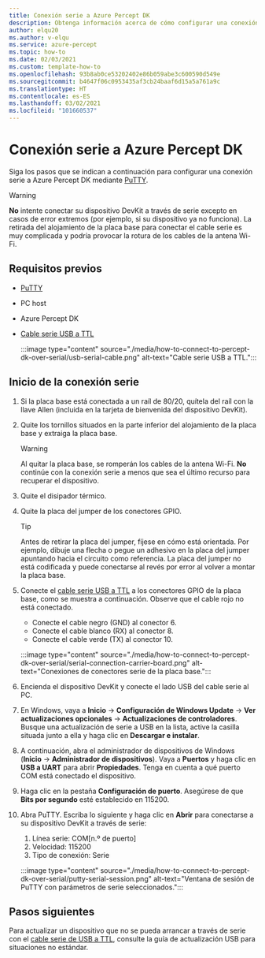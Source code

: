 ```yaml
---
title: Conexión serie a Azure Percept DK
description: Obtenga información acerca de cómo configurar una conexión serie a Azure Percept DK con PuTTY y un cable serie de USB a TTL.
author: elqu20
ms.author: v-elqu
ms.service: azure-percept
ms.topic: how-to
ms.date: 02/03/2021
ms.custom: template-how-to
ms.openlocfilehash: 93b8ab0ce53202402e86b059abe3c600590d549e
ms.sourcegitcommit: b4647f06c0953435af3cb24baaf6d15a5a761a9c
ms.translationtype: HT
ms.contentlocale: es-ES
ms.lasthandoff: 03/02/2021
ms.locfileid: "101660537"
---
```

# <a name="connect-to-your-azure-percept-dk-over-serial"></a>Conexión serie a Azure Percept DK

Siga los pasos que se indican a continuación para configurar una conexión serie a Azure Percept DK mediante [PuTTY](https://www.chiark.greenend.org.uk/~sgtatham/putty/latest.html).

> [!WARNING]
> **No** intente conectar su dispositivo DevKit a través de serie excepto en casos de error extremos (por ejemplo, si su dispositivo ya no funciona). La retirada del alojamiento de la placa base para conectar el cable serie es muy complicada y podría provocar la rotura de los cables de la antena Wi-Fi.

## <a name="prerequisites"></a>Requisitos previos

- [PuTTY](https://www.chiark.greenend.org.uk/~sgtatham/putty/latest.html)
- PC host
- Azure Percept DK
- [Cable serie USB a TTL](https://www.adafruit.com/product/954)

    :::image type="content" source="./media/how-to-connect-to-percept-dk-over-serial/usb-serial-cable.png" alt-text="Cable serie USB a TTL.":::

## <a name="initiate-the-serial-connection"></a>Inicio de la conexión serie

1. Si la placa base está conectada a un raíl de 80/20, quítela del raíl con la llave Allen (incluida en la tarjeta de bienvenida del dispositivo DevKit).

1. Quite los tornillos situados en la parte inferior del alojamiento de la placa base y extraiga la placa base.

    > [!WARNING]
    > Al quitar la placa base, se romperán los cables de la antena Wi-Fi. **No** continúe con la conexión serie a menos que sea el último recurso para recuperar el dispositivo.

1. Quite el disipador térmico.

1. Quite la placa del jumper de los conectores GPIO.

    > [!TIP]
    > Antes de retirar la placa del jumper, fíjese en cómo está orientada. Por ejemplo, dibuje una flecha o pegue un adhesivo en la placa del jumper apuntando hacia el circuito como referencia. La placa del jumper no está codificada y puede conectarse al revés por error al volver a montar la placa base.

1. Conecte el [cable serie USB a TTL](https://www.adafruit.com/product/954) a los conectores GPIO de la placa base, como se muestra a continuación. Observe que el cable rojo no está conectado.

    - Conecte el cable negro (GND) al conector 6.
    - Conecte el cable blanco (RX) al conector 8.
    - Conecte el cable verde (TX) al conector 10.

    :::image type="content" source="./media/how-to-connect-to-percept-dk-over-serial/serial-connection-carrier-board.png" alt-text="Conexiones de conectores serie de la placa base.":::

1. Encienda el dispositivo DevKit y conecte el lado USB del cable serie al PC.

1. En Windows, vaya a **Inicio** -> **Configuración de Windows Update** -> **Ver actualizaciones opcionales** -> **Actualizaciones de controladores**. Busque una actualización de serie a USB en la lista, active la casilla situada junto a ella y haga clic en **Descargar e instalar**.  

1. A continuación, abra el administrador de dispositivos de Windows (**Inicio** -> **Administrador de dispositivos**). Vaya a **Puertos** y haga clic en **USB a UART** para abrir **Propiedades**. Tenga en cuenta a qué puerto COM está conectado el dispositivo.

1. Haga clic en la pestaña **Configuración de puerto**. Asegúrese de que **Bits por segundo** esté establecido en 115200.

1. Abra PuTTY. Escriba lo siguiente y haga clic en **Abrir** para conectarse a su dispositivo DevKit a través de serie:

    1. Línea serie: COM[n.º de puerto]
    1. Velocidad: 115200
    1. Tipo de conexión: Serie

    :::image type="content" source="./media/how-to-connect-to-percept-dk-over-serial/putty-serial-session.png" alt-text="Ventana de sesión de PuTTY con parámetros de serie seleccionados.":::

## <a name="next-steps"></a>Pasos siguientes

Para actualizar un dispositivo que no se pueda arrancar a través de serie con el [cable serie de USB a TTL](https://www.adafruit.com/product/954), consulte la guía de actualización USB para situaciones no estándar.

[comment]: # (Agregar el vínculo a la guía de actualización USB cuando esté disponible.)